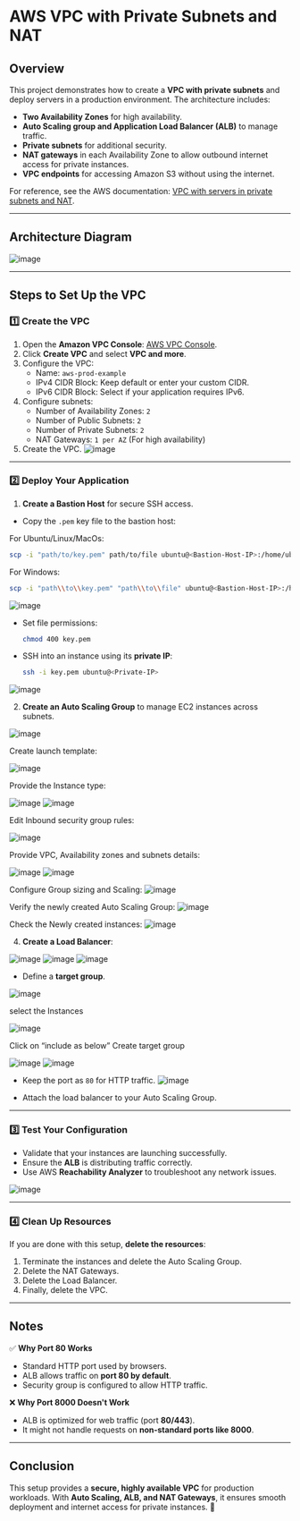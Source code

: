 # AWS VPC with Private Subnets and NAT

## Overview
This project demonstrates how to create a **VPC with private subnets** and deploy servers in a production environment. The architecture includes:
- **Two Availability Zones** for high availability.
- **Auto Scaling group and Application Load Balancer (ALB)** to manage traffic.
- **Private subnets** for additional security.
- **NAT gateways** in each Availability Zone to allow outbound internet access for private instances.
- **VPC endpoints** for accessing Amazon S3 without using the internet.

For reference, see the AWS documentation: [VPC with servers in private subnets and NAT](https://docs.aws.amazon.com/vpc/latest/userguide/vpc-example-private-subnets-nat.html).

---

## Architecture Diagram


![image](https://github.com/user-attachments/assets/b1c96018-52fc-4a45-b67a-29625017029f)


---

## Steps to Set Up the VPC

### 1️⃣ Create the VPC
1. Open the **Amazon VPC Console**: [AWS VPC Console](https://console.aws.amazon.com/vpc/).
2. Click **Create VPC** and select **VPC and more**.
3. Configure the VPC:
   - Name: `aws-prod-example`
   - IPv4 CIDR Block: Keep default or enter your custom CIDR.
   - IPv6 CIDR Block: Select if your application requires IPv6.
4. Configure subnets:
   - Number of Availability Zones: `2`
   - Number of Public Subnets: `2`
   - Number of Private Subnets: `2`
   - NAT Gateways: `1 per AZ` (For high availability)
5. Create the VPC.
![image](https://github.com/user-attachments/assets/fd4cc2bf-0e79-49fa-a952-d275cb82774b)

---

### 2️⃣ Deploy Your Application
1. **Create a Bastion Host** for secure SSH access.
 - Copy the `.pem` key file to the bastion host:
  
For Ubuntu/Linux/MacOs:
```sh
scp -i "path/to/key.pem" path/to/file ubuntu@<Bastion-Host-IP>:/home/ubuntu/
```
For Windows:
```sh
scp -i "path\\to\\key.pem" "path\\to\\file" ubuntu@<Bastion-Host-IP>:/home/ubuntu/
```
![image](https://github.com/user-attachments/assets/5cc5718b-defb-429d-b70e-fa303ee3590e)


- Set file permissions:
  ```sh
  chmod 400 key.pem
  ```
- SSH into an instance using its **private IP**:
  ```sh
  ssh -i key.pem ubuntu@<Private-IP>
  ```
![image](https://github.com/user-attachments/assets/711a1299-5faa-442b-bccd-afaa553cc175)




2. **Create an Auto Scaling Group** to manage EC2 instances across subnets.

![image](https://github.com/user-attachments/assets/d35d588b-e60e-4a66-b924-d51b166d7a38)


Create launch template:

![image](https://github.com/user-attachments/assets/10acb8ac-e71d-4478-8c07-3e3d97e98a0e)


Provide the Instance type:

![image](https://github.com/user-attachments/assets/b2a41acc-feb1-4e8c-bcd6-22f46d4e998c)
![image](https://github.com/user-attachments/assets/844a29b7-660f-477d-a898-0bb0b9347c68)


Edit Inbound security group rules:

![image](https://github.com/user-attachments/assets/82569848-2768-46e1-aaaf-cbf82483b547)


Provide VPC, Availability zones and subnets details:

![image](https://github.com/user-attachments/assets/b2927f66-3e20-4b43-a970-e47fb66e25db)
![image](https://github.com/user-attachments/assets/66aec5bc-52b2-421e-9c93-73472524f971)


Configure Group sizing and Scaling:
![image](https://github.com/user-attachments/assets/4d12f266-a60a-4f84-a9b1-55928e48a34e)


Verify the newly created Auto Scaling Group:
![image](https://github.com/user-attachments/assets/cb42b08e-7535-4577-8643-211081936f0c)


Check the Newly created instances:
![image](https://github.com/user-attachments/assets/035b9402-af54-4a9e-9089-6bc82fcb54c7)



4. **Create a Load Balancer**:

![image](https://github.com/user-attachments/assets/d9797bc3-e81e-474d-8c6a-24cff27c819d)
![image](https://github.com/user-attachments/assets/e0af510e-579d-4125-9ab6-b3e0a2a3e9f3)
![image](https://github.com/user-attachments/assets/cb33c026-920f-461e-a05e-764edca77fe7)

- Define a **target group**.

![image](https://github.com/user-attachments/assets/b7d29d5e-d667-45bf-9090-7328a1e6695e)

select the Instances

![image](https://github.com/user-attachments/assets/cee689b4-ba13-4083-b3d1-1ffe3a2d950d)


Click on “include as below”  Create target group

![image](https://github.com/user-attachments/assets/841434a8-f219-4713-8d4f-be127e1959bd)
![image](https://github.com/user-attachments/assets/fa168c3f-366e-4cb9-a694-20cfb9bdb02a)


- Keep the port as `80` for HTTP traffic.
![image](https://github.com/user-attachments/assets/690f99b1-2029-47a5-8847-6f33dd9db772)


- Attach the load balancer to your Auto Scaling Group.
  
---

### 3️⃣ Test Your Configuration
- Validate that your instances are launching successfully.
- Ensure the **ALB** is distributing traffic correctly.
- Use AWS **Reachability Analyzer** to troubleshoot any network issues.

![image](https://github.com/user-attachments/assets/082e823c-08a0-4136-b216-1177b26e82d3)



---

### 4️⃣ Clean Up Resources
If you are done with this setup, **delete the resources**:
1. Terminate the instances and delete the Auto Scaling Group.
2. Delete the NAT Gateways.
3. Delete the Load Balancer.
4. Finally, delete the VPC.

---

## Notes
✅ **Why Port 80 Works**
- Standard HTTP port used by browsers.
- ALB allows traffic on **port 80 by default**.
- Security group is configured to allow HTTP traffic.

❌ **Why Port 8000 Doesn't Work**
- ALB is optimized for web traffic (port **80/443**).
- It might not handle requests on **non-standard ports like 8000**.

---

## Conclusion
This setup provides a **secure, highly available VPC** for production workloads. With **Auto Scaling, ALB, and NAT Gateways**, it ensures smooth deployment and internet access for private instances. 🚀


